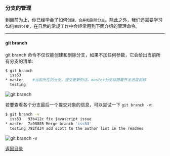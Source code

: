 
### 分支的管理

到目前为止，你已经学会了如何`创建、合并和删除分支`。除此之外，我们还需要学习如何`管理分支`，在日后的常规工作中会经常用到下面介绍的管理命令。

- - - 

#### git branch     

git branch 命令不仅仅能创建和删除分支，如果不加任何参数，它会给出当前所有分支的清单:

```bash
$ git branch
  iss53
* master    #当前所在的分支，提交更新的话，master分支将随着开发进度前移
  testing
```

![git branch](http://7xifyp.com1.z0.glb.clouddn.com/gitbranch.jpg)

若要查看各个分支最后一个提交对象的信息，可以尝试一下 `git branch -v`:    

```bash
$ git branch -v
  iss53   93b412c fix javascript issue
* master  7a98805 Merge branch 'iss53'
  testing 782fd34 add scott to the author list in the readmes
```

![git branch -v](http://7xifyp.com1.z0.glb.clouddn.com/gitbranch-v.jpg)





[返回目录](https://github.com/wdyggh/note)
